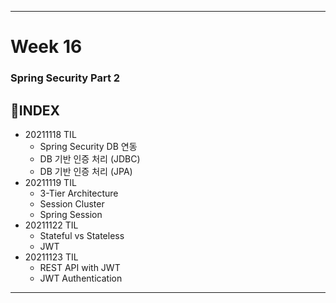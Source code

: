 ___
# Week 16
### Spring Security Part 2

## 📌INDEX
- 20211118 TIL
  - Spring Security DB 연동
  - DB 기반 인증 처리 (JDBC)
  - DB 기반 인증 처리 (JPA)
- 20211119 TIL
  - 3-Tier Architecture
  - Session Cluster
  - Spring Session
- 20211122 TIL
  - Stateful vs Stateless
  - JWT
- 20211123 TIL
  - REST API with JWT
  - JWT Authentication
___